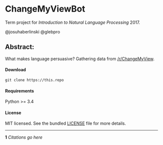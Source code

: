 

# ChangeMyViewBot
 Term project for _Introduction to Natural Language Processing_ 2017.

@josuhaberlinski
@glebpro

## Abstract:

What makes language persuasive? Gathering data from [/r/ChangeMyView](https://reddit.com/ChangeMyView).

#### Download
`git clone https://this.repo`

#### Requirements
Python >= 3.4

#### License
MIT licensed. See the bundled [LICENSE](/LICENSE) file for more details.

<hr>
<b>1</b> <i>Citations go here</i>
